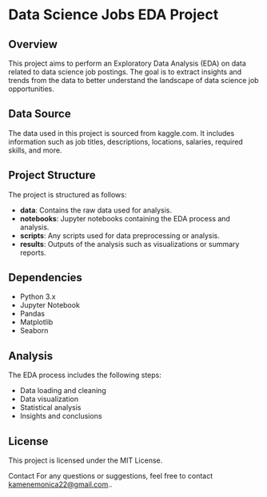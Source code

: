 # Data Science Jobs EDA Project
## Overview
This project aims to perform an Exploratory Data Analysis (EDA) on data related to data science job postings. The goal is to extract insights and trends from the data to better understand the landscape of data science job opportunities.

## Data Source
The data used in this project is sourced from kaggle.com. It includes information such as job titles, descriptions, locations, salaries, required skills, and more.

## Project Structure
The project is structured as follows:

+ **data**: Contains the raw data used for analysis.
+ **notebooks**: Jupyter notebooks containing the EDA process and analysis.
+ **scripts**: Any scripts used for data preprocessing or analysis.
+ **results**: Outputs of the analysis such as visualizations or summary reports.

## Dependencies
+ Python 3.x
+ Jupyter Notebook
+ Pandas
+ Matplotlib
+ Seaborn

## Analysis
The EDA process includes the following steps:

+ Data loading and cleaning
+ Data visualization
+ Statistical analysis
+ Insights and conclusions

## License
This project is licensed under the MIT License.

Contact
For any questions or suggestions, feel free to contact kamenemonica22@gmail.com..
